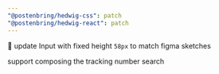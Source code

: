 ```yaml
---
"@postenbring/hedwig-css": patch
"@postenbring/hedwig-react": patch
---
```


:lipstick: update Input with fixed height `58px` to match figma sketches

support composing the tracking number search

